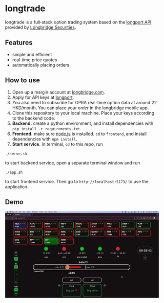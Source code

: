 # longtrade

longtrade is a full-stack option trading system based on the [longport API](https://open.longportapp.com/en/) provided by [Longbridge Securities](https://longbridge.com).

## Features
- simple and efficient
- real-time price quotes
- automatically placing orders

## How to use
1. Open up a margin account at [longbridge.com](https://longbridge.com).
2. Apply for API keys at [longport](https://open.longportapp.com).
3. You also need to subscribe for OPRA real-time option data at around 22 HKD/month. You can place your order in the longbridge mobile app. 
3. Clone this repository to your local machine. Place your keys according to the backend code.
4. **Backend.** create a python environment, and install dependencies with `pip install -r requirements.txt`.
5. **Frontend.** make sure [node.js](https://nodejs.org/en) is installed. `cd` to `frontend`, and install dependencies with `npm install`.
6. **Start service.** In terminal, `cd` to this repo, run 
```shell
./serve.sh
```
to start backend service, open a separate terminal window and run 
```shell
./app.sh
```
to start frontend service. Then go to `http://localhost:5173/` to use the application.

## Demo
![](/demo.gif)